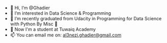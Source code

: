 - 👋 Hi, I’m @Ghadier
- 👀 I’m interested in Data Science & Programming
- 🌱 I’m recently graduated from Udacity in Programming for Data Science with Python By Misc 🤍
- 💞️ Now I'm a student at Tuwaiq Academy  
- 📫 You can email me on: al3nezi.ghadier@gmail.com

<!---
Ghadier/Ghadier is a ✨ special ✨ repository because its `README.md` (this file) appears on your GitHub profile.
You can click the Preview link to take a look at your changes.
--->

